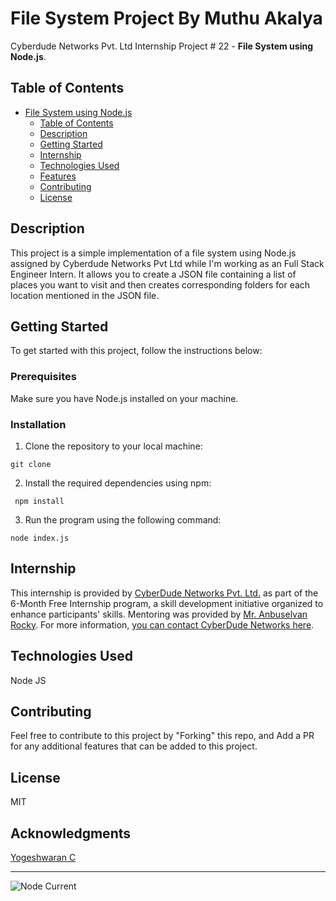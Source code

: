 # File System Project By Muthu Akalya 

Cyberdude Networks Pvt. Ltd Internship Project # 22 - **File System using Node.js**.

## Table of Contents
- [File System using Node.js](#file-system-using-node.js)
  - [Table of Contents](#table-of-contents)
  - [Description](#description)
  - [Getting Started](#getting-started)
  - [Internship](#internship)
  - [Technologies Used](#technologies-used)
  - [Features](#features)
  - [Contributing](#contributing)
  - [License](#license)

## Description

 This project is a simple implementation of a file system using Node.js  assigned by Cyberdude Networks Pvt Ltd while I'm working as an Full Stack Engineer Intern. It allows you to create a JSON file containing a list of places you want to visit and then creates corresponding folders for each location mentioned in the JSON file.



 ## Getting Started

To get started with this project, follow the instructions below:

### Prerequisites

Make sure you have Node.js installed on your machine.

### Installation

1. Clone the repository to your local machine:

``` 
git clone  
```

2. Install the required dependencies using npm:

```
 npm install 
 ```
3. Run the program using the following command:
```
node index.js
```


## Internship

This internship is provided by [CyberDude Networks Pvt. Ltd.](https://youtube.com/cyberdudenetworks) as part of the 6-Month Free Internship program, a skill development initiative organized to enhance participants' skills. Mentoring was provided by [Mr. Anbuselvan Rocky](https://instagram.com/anbuselvanrocky). For more information, [you can contact CyberDude Networks here](https://cyberdudenetworks.com).

## Technologies Used

Node JS


## Contributing

Feel free to contribute to this project by "Forking" this repo, and Add a PR for any additional features that can be added to this project.

## License

MIT

## Acknowledgments

[Yogeshwaran C](https://github.com/yogesh7401)

<!-- | Resources | Links |
|--|--|
| Color Pallet | colorhunt.co | --> 


---


![Node Current](https://img.shields.io/node/v/:20.11.1LTS)
